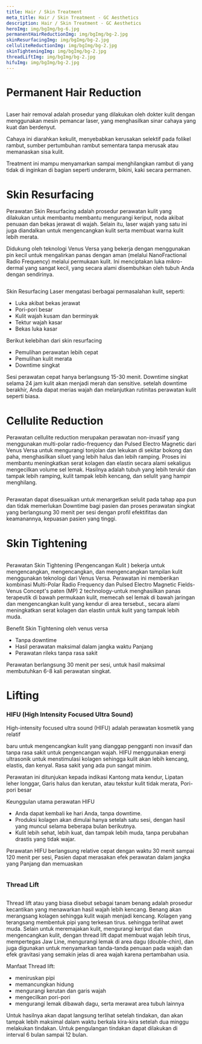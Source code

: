 ```yaml
---
title: Hair / Skin Treatment
meta_title: Hair / Skin Treatment - GC Aesthetics
description: Hair / Skin Treatment - GC Aesthetics
heroImg: img/bgImg/bg-6.jpg
permanentHairReductionImg: img/bgImg/bg-2.jpg
skinResurfacingImg: img/bgImg/bg-2.jpg
celluliteReductionImg: img/bgImg/bg-2.jpg
skinTighteningImg: img/bgImg/bg-2.jpg
threadLiftImg: img/bgImg/bg-2.jpg
hifuImg: img/bgImg/bg-2.jpg
---
```


<div class="container">

<div class="row mt-4">
<div class="col">

# Permanent Hair Reduction

</div>
</div>
<div class="row mt-2">
<div class="col-12 col-md-6 col-lg-4">
<img :src="permanentHairReductionImg" class="w-100" alt="" />
</div>
<div class="col-12 col-md-6 col-lg-8 mt-4 mt-md-0">

Laser hair removal adalah prosedur yang dilakukan oleh dokter kulit dengan
menggunakan mesin pemancar laser, yang menghasilkan sinar cahaya yang
kuat dan berdenyut.

Cahaya ini diarahkan kekulit, menyebabkan kerusakan selektif pada folikel
rambut, sumber pertumbuhan rambut sementara tanpa merusak atau
memanaskan sisa kulit.

Treatment ini mampu menyamarkan sampai menghilangkan rambut di yang
tidak di inginkan di bagian seperti underarm, bikini, kaki secara permanen.

</div>
</div>

<div class="row mt-4">
<div class="col">

# Skin Resurfacing

Perawatan Skin Resurfacing adalah prosedur perawatan kulit yang dilakukan untuk membantu membantu mengurangi keriput,
noda akibat penuaan dan bekas jerawat di wajah. Selain itu, laser wajah yang satu ini juga diandalkan untuk mengencangkan kulit
serta membuat warna kulit lebih merata.

Didukung oleh teknologi Venus Versa yang bekerja dengan menggunakan pin kecil untuk mengalirkan panas dengan aman
(melalui NanoFractional Radio Frequency) melalui permukaan kulit. Ini menciptakan luka mikro-dermal yang sangat kecil, yang
secara alami disembuhkan oleh tubuh Anda dengan sendirinya.

</div>
</div>

<div class="row mt-2">
<div class="col-12 col-md-6 col-lg-4">
<img :src="skinResurfacingImg" class="w-100" alt="" />
</div>
<div class="col-12 col-md-6 col-lg-8 mt-4 mt-md-0">

Skin Resurfacing Laser mengatasi berbagai permasalahan kulit, seperti:

- Luka akibat bekas jerawat
- Pori-pori besar
- Kulit wajah kusam dan berminyak
- Tektur wajah kasar
- Bekas luka kasar

Berikut kelebihan dari skin resurfacing

- Pemulihan perawatan lebih cepat
- Pemulihan kulit merata
- Downtime singkat

Sesi perawatan cepat hanya berlangsung 15-30 menit. Downtime singkat selama 24
jam kulit akan menjadi merah dan sensitive. setelah downtime berakhir, Anda dapat
merias wajah dan melanjutkan rutinitas perawatan kulit seperti biasa.

</div>
</div>

 <div class="row mt-4">
<div class="col-12 col-md-6 col-lg-8">

# Cellulite Reduction

Perawatan cellulite reduction merupakan perawatan non-invasif yang
menggunakan multi-polar radio-frequency dan Pulsed Electro
Magnetic dari Venus Versa untuk mengurangi tonjolan dan lekukan di
sekitar bokong dan paha, menghasilkan siluet yang lebih halus dan
lebih ramping. Proses ini membantu meningkatkan serat kolagen dan
elastin secara alami sekaligus mengecilkan volume sel lemak. Hasilnya
adalah tubuh yang lebih terukir dan tampak lebih ramping, kulit
tampak lebih kencang, dan selulit yang hampir menghilang.

</div>
<div class="col-12 col-md-6 col-lg-4 mt-4 mt-md-0">
<img :src="celluliteReductionImg" class="w-100" alt="" />
</div>
</div>
<div class="row mt-2">
<div class="col">

Perawatan dapat disesuaikan untuk menargetkan selulit pada tahap apa pun dan tidak memerlukan Downtime bagi pasien dan
proses perawatan singkat yang berlangsung 30 menit per sesi dengan profil efektifitas dan keamanannya, kepuasan pasien yang
tinggi.

</div>
</div>

<div class="row mt-4">
<div class="col">

# Skin Tightening

</div>
</div>
<div class="row mt-2">
<div class="col-12 col-md-6 col-lg-4">
<img :src="skinTighteningImg" class="w-100" alt="" />
</div>
<div class="col-12 col-md-6 col-lg-8 mt-4 mt-md-0">

Perawatan Skin Tightening (Pengencangan Kulit ) bekerja untuk mengencangkan,
mengencangkan, dan mengencangkan tampilan kulit menggunakan teknologi dari
Venus Versa. Perawatan ini memberikan kombinasi Multi-Polar Radio Frequency dan
Pulsed Electro Magnetic Fields-Venus Concept's paten (MP) 2 technology-untuk
menghasilkan panas terapeutik di bawah permukaan kulit, memecah sel lemak di
bawah jaringan dan mengencangkan kulit yang kendur di area tersebut., secara
alami meningkatkan serat kolagen dan elastin untuk kulit yang tampak lebih muda.

Benefit Skin Tightening oleh venus versa

- Tanpa downtime
- Hasil perawatan maksimal dalam jangka waktu Panjang
- Perawatan rileks tanpa rasa sakit

Perawatan berlangsung 30 menit per sesi, untuk hasil maksimal membutuhkan 6-8
kali perawatan singkat.

</div>
</div>

<div class="row mt-4">
<div class="col text-center">

# Lifting

</div>
</div>

<div class="row mt-2">
<div class="col-12 col-md-6 col-lg-8">

### HIFU (High Intensity Focused Ultra Sound)

High-intensity focused ultra sound (HIFU) adalah perawatan kosmetik yang relatif

baru untuk mengencangkan kulit yang dianggap pengganti non invasif dan tanpa
rasa sakit untuk pengencangan wajah. HIFU menggunakan energi ultrasonik untuk
menstimulasi kolagen sehingga kulit akan lebih kencang, elastis, dan kenyal. Rasa
sakit yang ada pun sangat minim.

Perawatan ini ditunjukan kepada indikasi Kantong mata kendur, Lipatan leher
longgar, Garis halus dan kerutan, atau tekstur kulit tidak merata, Pori-pori besar

Keunggulan utama perawatan HIFU

- Anda dapat kembali ke hari Anda, tanpa downtime.
- Produksi kolagen akan dimulai hanya setelah satu sesi, dengan hasil yang
  muncul
  selama beberapa bulan berikutnya.
- Kulit lebih sehat, lebih kuat, dan tampak lebih muda, tanpa perubahan
  drastis yang
  tidak wajar.

Perawatan HIFU berlangsung relative cepat dengan waktu 30 menit sampai 120
menit per sesi, Pasien dapat merasakan efek perawatan dalam jangka yang Panjang
dan memuaskan

</div>
<div class="col-12 col-md-6 col-lg-4 mt-4 mt-md-0">
    <img :src="hifuImg" class="w-100" alt="" />
</div>
</div>

<div class="row mt-4">
<div class="col">

### Thread Lift

</div>
</div>
<div class="row mt-2">
<div class="col-12 col-md-6 col-lg-4">

<img :src="threadLiftImg" class="w-100" alt="" />

</div>
<div class="col-12 col-md-6 col-lg-8 mt-4 mt-md-0">

Thread lift atau yang biasa disebut sebagai tanam benang adalah
prosedur kecantikan yang menawarkan hasil wajah lebih kencang.
Benang akan merangsang kolagen sehingga kulit wajah menjadi
kencang. Kolagen yang terangsang membentuk pipi yang terkesan tirus.
sehingga terlihat awet muda.
Selain untuk meremajakan kulit, mengurangi keriput dan
mengencangkan kulit, dengan thread lift dapat membuat wajah lebih
tirus, mempertegas Jaw Line, mengurangi lemak di area dagu
(double-chin), dan juga digunakan untuk menyamarkan tanda-tanda
penuaan pada wajah dan efek gravitasi yang semakin jelas di area wajah
karena pertambahan usia.

Manfaat Thread lift:

- meniruskan pipi
- memancungkan hidung
- mengurangi kerutan dan garis wajah
- mengecilkan pori-pori
- mengurangi lemak dibawah dagu, serta merawat area tubuh lainnya

Untuk hasilnya akan dapat langsung terlihat setelah tindakan, dan akan
tampak lebih maksimal dalam waktu berkala kira-kira setelah dua
minggu melakukan tindakan. Untuk pengulangan tindakan dapat
dilakukan di interval 6 bulan sampai 12 bulan.

</div>
</div>

</div>
